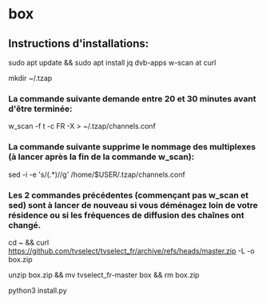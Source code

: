 # box

## Instructions d'installations:

sudo apt update && sudo apt install jq dvb-apps w-scan at curl

mkdir ~/.tzap

### La commande suivante demande entre 20 et 30 minutes avant d'être terminée:
w_scan -f t -c FR -X > ~/.tzap/channels.conf

### La commande suivante supprime le nommage des multiplexes (à lancer après la fin de la commande w_scan):
sed -i -e 's/(.*)//g' /home/$USER/.tzap/channels.conf

### Les 2 commandes précédentes (commençant pas w_scan et sed) sont à lancer de nouveau si vous déménagez loin de votre résidence ou si les fréquences de diffusion des chaînes ont changé.

cd ~ && curl https://github.com/tvselect/tvselect_fr/archive/refs/heads/master.zip -L -o box.zip

unzip box.zip && mv tvselect_fr-master box && rm box.zip

python3 install.py
